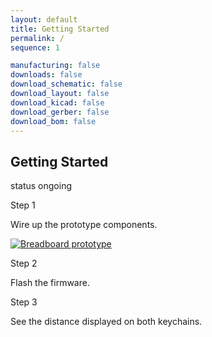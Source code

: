 ```yaml
---
layout: default
title: Getting Started
permalink: /
sequence: 1

manufacturing: false
downloads: false
download_schematic: false
download_layout: false
download_kicad: false
download_gerber: false
download_bom: false
---
```

<section class="section is-small">
  <div class="container">
    <h2 class="title is-1">Getting Started</h2>
    <div class="tags has-addons">
      <span class="tag is-medium is-light">status</span>
      <span class="tag is-medium is-warning">ongoing</span>
    </div>

  <div class="tile is-ancestor">
    <div class="tile is-vertical is-12">
      <div class="tile">
        <div class="tile is-parent">
          <article class="tile is-child notification">
            <p class="title">Step 1</p>
            <p class="subtitle">Wire up the prototype components.</p>
            <a href="{{site.url}}/images/prototype/front.jpg">
              <img src="{{site.url}}/images/prototype/front.jpg" alt="Breadboard prototype">
            </a>
          </article>
        </div>
        <div class="tile is-parent">
          <article class="tile is-child notification">
            <p class="title">Step 2</p>
            <p class="subtitle">Flash the firmware.</p>
          </article>
        </div>
        <div class="tile is-parent">
          <article class="tile is-child notification">
            <div class="content">
              <p class="title">Step 3</p>
              <p class="subtitle">See the distance displayed on both keychains.</p>
            </div>
          </article>
        </div>
      </div>
    </div>
  </div>
  </div>
</section>
